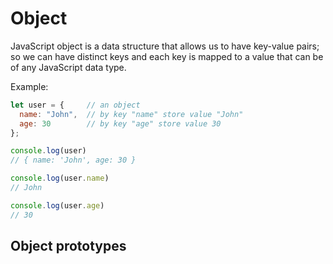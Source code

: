 # Object
JavaScript object is a data structure that allows us to have key-value pairs; so we can have distinct keys and each key is mapped to a value that can be of any JavaScript data type.

Example: 
```javascript
let user = {     // an object
  name: "John",  // by key "name" store value "John"
  age: 30        // by key "age" store value 30
};

console.log(user)
// { name: 'John', age: 30 }

console.log(user.name)
// John

console.log(user.age)
// 30 
```



## Object prototypes

